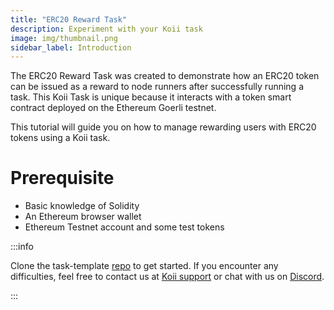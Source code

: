 ```yaml
---
title: "ERC20 Reward Task"
description: Experiment with your Koii task
image: img/thumbnail.png
sidebar_label: Introduction
---
```


The ERC20 Reward Task was created to demonstrate how an ERC20 token can be issued as a reward to node runners after successfully running a task. This Koii Task is unique because it interacts with a token smart contract deployed on the Ethereum Goerli testnet. 

This tutorial will guide you on how to manage rewarding users with ERC20 tokens using a Koii task.

# Prerequisite

- Basic knowledge of Solidity
- An Ethereum browser wallet
- Ethereum Testnet account and some test tokens

:::info

Clone the task-template [repo](https://github.com/koii-network/task-template) to get started. If you encounter any difficulties, feel free to contact us at [Koii support](https://share.hsforms.com/1Nmy8p6zWSN2J2skJn5EcOQc20dg) or chat with us on [Discord](https://discord.gg/koiin).

:::
